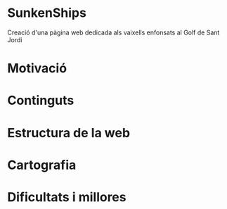 # SunkenShips
Creació d'una pàgina web dedicada als vaixells enfonsats al Golf de Sant Jordi

# Motivació

# Continguts

# Estructura de la web

# Cartografia 

# Dificultats i millores 

